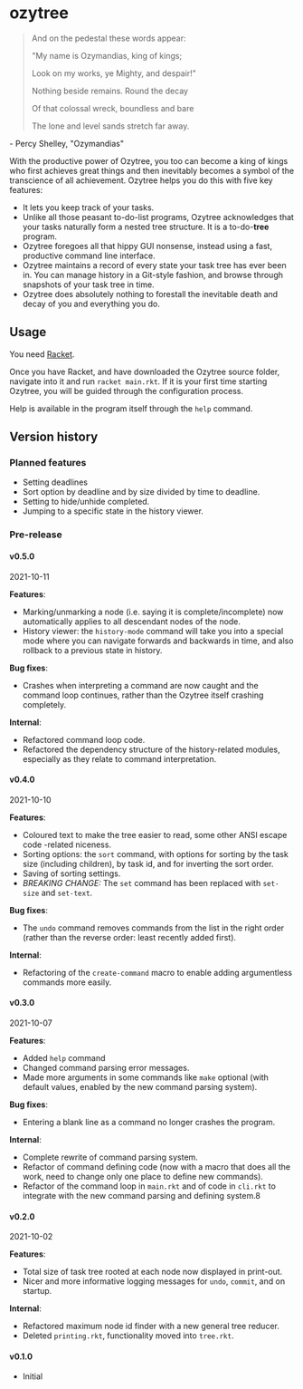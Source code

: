 # ozytree

> And on the pedestal these words appear:
> 
> "My name is Ozymandias, king of kings;
> 
> Look on my works, ye Mighty, and despair!"
> 
> Nothing beside remains. Round the decay
> 
> Of that colossal wreck, boundless and bare
> 
> The lone and level sands stretch far away.

\- Percy Shelley, "Ozymandias"

With the productive power of Ozytree, you too can become a king of kings who first achieves great things and then inevitably becomes a symbol of the transcience of all achievement. Ozytree helps you do this with five key features:

- It lets you keep track of your tasks.
- Unlike all those peasant to-do-list programs, Ozytree acknowledges that your tasks naturally form a nested tree structure. It is a to-do-**tree** program.
- Ozytree foregoes all that hippy GUI nonsense, instead using a fast, productive command line interface.
- Ozytree maintains a record of every state your task tree has ever been in. You can manage history in a Git-style fashion, and browse through snapshots of your task tree in time.
- Ozytree does absolutely nothing to forestall the inevitable death and decay of you and everything you do.

## Usage

You need [Racket](https://racket-lang.org/).

Once you have Racket, and have downloaded the Ozytree source folder, navigate into it and run `racket main.rkt`. If it is your first time starting Ozytree, you will be guided through the configuration process.

Help is available in the program itself through the `help` command.

## Version history
### Planned features
- Setting deadlines
- Sort option by deadline and by size divided by time to deadline.
- Setting to hide/unhide completed.
- Jumping to a specific state in the history viewer.

### Pre-release
#### v0.5.0
2021-10-11

**Features**:
- Marking/unmarking a node (i.e. saying it is complete/incomplete) now automatically applies to all descendant nodes of the node.
- History viewer: the `history-mode` command will take you into a special mode where you can navigate forwards and backwards in time, and also rollback to a previous state in history.

**Bug fixes**:
- Crashes when interpreting a command are now caught and the command loop continues, rather than the Ozytree itself crashing completely.

**Internal**:
- Refactored command loop code.
- Refactored the dependency structure of the history-related modules, especially as they relate to command interpretation.

#### v0.4.0
2021-10-10

**Features**:
- Coloured text to make the tree easier to read, some other ANSI escape code -related niceness.
- Sorting options: the `sort` command, with options for sorting by the task size (including children), by task id, and for inverting the sort order.
- Saving of sorting settings.
- *BREAKING CHANGE:* The `set` command has been replaced with `set-size` and `set-text`.

**Bug fixes**:
- The `undo` command removes commands from the list in the right order (rather than the reverse order: least recently added first).

**Internal**:
- Refactoring of the `create-command` macro to enable adding argumentless commands more easily.

#### v0.3.0
2021-10-07

**Features**:

- Added `help` command
- Changed command parsing error messages.
- Made more arguments in some commands like `make` optional (with default values, enabled by the new command parsing system).

**Bug fixes**:
- Entering a blank line as a command no longer crashes the program.

**Internal**:
- Complete rewrite of command parsing system.
- Refactor of command defining code (now with a macro that does all the work, need to change only one place to define new commands).
- Refactor of the command loop in `main.rkt` and of code in `cli.rkt` to integrate with the new command parsing and defining system.8

#### v0.2.0
2021-10-02

**Features**:

- Total size of task tree rooted at each node now displayed in print-out.
- Nicer and more informative logging messages for `undo`, `commit`, and on startup.

**Internal**:
- Refactored maximum node id finder with a new general tree reducer.
- Deleted `printing.rkt`, functionality moved into `tree.rkt`.

#### v0.1.0
- Initial
